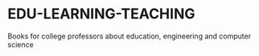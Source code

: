# EDU-LEARNING-TEACHING
Books for college professors about education, engineering and computer science

